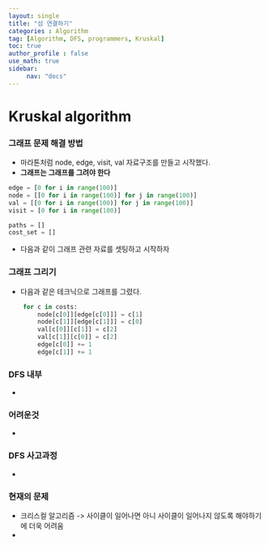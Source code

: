 ```yaml
---
layout: single
title: "섬 연결하기"
categories : Algorithm
tag: [Algorithm, DFS, programmers, Kruskal]
toc: true
author_profile : false
use_math: true
sidebar:
     nav: "docs"
---
```



# Kruskal algorithm

### 그래프 문제 해결 방법

* 마라톤처럼 node, edge, visit, val 자료구조를 만들고 시작했다. 
* **그래프는 그래프를 그려야 한다**


```python
edge = [0 for i in range(100)]
node = [[0 for i in range(100)] for j in range(100)]
val = [[0 for i in range(100)] for j in range(100)]
visit = [0 for i in range(100)]

paths = []
cost_set = []

```

* 다음과 같이 그래프 관련 자료를 셋팅하고 시작하자

### 그래프 그리기

* 다음과 같은 테크닉으로 그래프를 그렸다.

```python
    for c in costs:
        node[c[0]][edge[c[0]]] = c[1]
        node[c[1]][edge[c[1]]] = c[0]
        val[c[0]][c[1]] = c[2]
        val[c[1]][c[0]] = c[2]
        edge[c[0]] += 1
        edge[c[1]] += 1
```

### DFS 내부

*  

### 어려운것 

* 

### DFS 사고과정

* 

### 현재의 문제

* 크리스컬 알고리즘 -> 사이클이 일어나면 아니 사이클이 일어나지 않도록 해야하기에 더욱 어려움
* 





